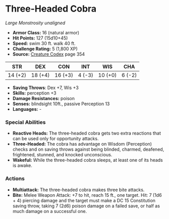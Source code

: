 # Three-Headed Cobra

*Large* *Monstrosity* *unaligned*

- **Armor Class:** 16 (natural armor)
- **Hit Points:** 127 (15d10+45)
- **Speed:** swim 30 ft. walk 40 ft.
- **Challenge Rating:** 5 (1,800 XP)
- **Source:** [Creature Codex](https://koboldpress.com/kpstore/product/creature-codex-for-5th-edition-dnd) page 354

| STR | DEX | CON | INT | WIS | CHA |
| --- | --- | --- | --- | --- | --- |
| 14 (+2) | 18 (+4) | 16 (+3) | 4 (-3) | 10 (+0) | 6 (-2) |

- **Saving Throws**: Dex +7, Wis +3
- **Skills:** perception +3
- **Damage Resistances:** poison
- **Senses:** blindsight 10ft., passive Perception 13
- **Languages:** -
### Special Abilities
- **Reactive Heads:** The three-headed cobra gets two extra reactions that can be used only for opportunity attacks.
- **Three-Headed:** The cobra has advantage on Wisdom (Perception) checks and on saving throws against being blinded, charmed, deafened, frightened, stunned, and knocked unconscious.
- **Wakeful:** While the three-headed cobra sleeps, at least one of its heads is awake.
### Actions
- **Multiattack:** The three-headed cobra makes three bite attacks.
- **Bite:** Melee Weapon Attack: +7 to hit, reach 15 ft., one target. Hit: 7 (1d6 + 4) piercing damage and the target must make a DC 15 Constitution saving throw, taking 7 (2d6) poison damage on a failed save, or half as much damage on a successful one.


